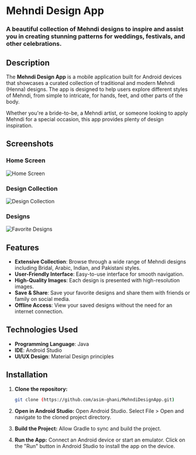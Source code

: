 # Mehndi Design App

### A beautiful collection of Mehndi designs to inspire and assist you in creating stunning patterns for weddings, festivals, and other celebrations.

## Description

The **Mehndi Design App** is a mobile application built for Android devices that showcases a curated collection of traditional and modern Mehndi (Henna) designs. The app is designed to help users explore different styles of Mehndi, from simple to intricate, for hands, feet, and other parts of the body.

Whether you're a bride-to-be, a Mehndi artist, or someone looking to apply Mehndi for a special occasion, this app provides plenty of design inspiration.

## Screenshots

### Home Screen
![Home Screen](Screenshots/screen1.png)

### Design Collection
![Design Collection](Screenshots/screen2.png)

### Designs
![Favorite Designs](Screenshots/screen3.png)

## Features

- **Extensive Collection**: Browse through a wide range of Mehndi designs including Bridal, Arabic, Indian, and Pakistani styles.
- **User-Friendly Interface**: Easy-to-use interface for smooth navigation.
- **High-Quality Images**: Each design is presented with high-resolution images.
- **Save & Share**: Save your favorite designs and share them with friends or family on social media.
- **Offline Access**: View your saved designs without the need for an internet connection.

## Technologies Used

- **Programming Language**: Java
- **IDE**: Android Studio
- **UI/UX Design**: Material Design principles

## Installation

1. **Clone the repository:**
   ```bash
   git clone (https://github.com/asim-ghani/MehndiDesignApp.git)
   
2. **Open in Android Studio:**
    Open Android Studio.
    Select File > Open and navigate to the cloned project directory.
   
4. **Build the Project:**
    Allow Gradle to sync and build the project.

5. **Run the App:**
Connect an Android device or start an emulator.
Click on the "Run" button in Android Studio to install the app on the device.

